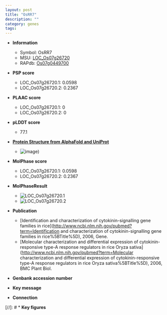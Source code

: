 ```yaml
---
layout: post
title: "OsRR7"
description: ""
category: genes
tags: 
---
```


* **Information**  
    + Symbol: OsRR7  
    + MSU: [LOC_Os07g26720](http://rice.plantbiology.msu.edu/cgi-bin/ORF_infopage.cgi?orf=LOC_Os07g26720)  
    + RAPdb: [Os07g0449700](http://rapdb.dna.affrc.go.jp/viewer/gbrowse_details/irgsp1?name=Os07g0449700)  

* **PSP score**  
    + LOC_Os07g26720.1: 0.0598 
    + LOC_Os07g26720.2: 0.2367 

* **PLAAC score**  
    + LOC_Os07g26720.1: 0 
    + LOC_Os07g26720.2: 0 

* **pLDDT score**
    + 77.1

* **[Protein Structure from AlphaFold and UniProt](https://www.uniprot.org/uniprotkb/Q0PVB3/entry#structure)**
    + ![image](https://ricepsp.github.io/images/Q0/AF-Q0PVB3-F1.png))

* **MolPhase score**
    + LOC_Os07g26720.1: 0.0598
    + LOC_Os07g26720.2: 0.2367

* **MolPhaseResult**
    + ![LOC_Os07g26720.1](https://ricepsp.github.io/pictures/LOC_Os07g/LOC_Os07g26720.1.png)
    + ![LOC_Os07g26720.2](https://ricepsp.github.io/pictures/LOC_Os07g/LOC_Os07g26720.2.png)

* **Publication**  
    + [Identification and characterization of cytokinin-signalling gene families in rice](http://www.ncbi.nlm.nih.gov/pubmed?term=Identification and characterization of cytokinin-signalling gene families in rice%5BTitle%5D), 2006, Gene.
    + [Molecular characterization and differential expression of cytokinin-responsive type-A response regulators in rice Oryza sativa](http://www.ncbi.nlm.nih.gov/pubmed?term=Molecular characterization and differential expression of cytokinin-responsive type-A response regulators in rice Oryza sativa%5BTitle%5D), 2006, BMC Plant Biol.

* **Genbank accession number**  

* **Key message**  

* **Connection**  

[//]: # * **Key figures**  


